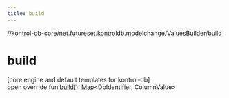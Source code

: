 ```yaml
---
title: build
---
```

//[kontrol-db-core](../../../index.html)/[net.futureset.kontroldb.modelchange](../index.html)/[ValuesBuilder](index.html)/[build](build.html)



# build



[core engine and default templates for kontrol-db]\
open override fun [build](build.html)(): [Map](https://kotlinlang.org/api/latest/jvm/stdlib/kotlin.collections/-map/index.html)&lt;DbIdentifier, ColumnValue&gt;




